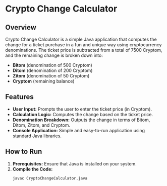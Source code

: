 # Crypto Change Calculator

## Overview
Crypto Change Calculator is a simple Java application that computes the change for a ticket purchase in a fun and unique way using cryptocurrency denominations. The ticket price is subtracted from a total of 7500 Cryptom, and the remaining change is broken down into:
- **Bitom** (denomination of 500 Cryptom)
- **Ditom** (denomination of 200 Cryptom)
- **Zitom** (denomination of 50 Cryptom)
- **Cryptom** (remaining balance)

## Features
- **User Input:** Prompts the user to enter the ticket price (in Cryptom).
- **Calculation Logic:** Computes the change based on the ticket price.
- **Denomination Breakdown:** Outputs the change in terms of Bitom, Ditom, Zitom, and Cryptom.
- **Console Application:** Simple and easy-to-run application using standard Java libraries.

## How to Run
1. **Prerequisites:** Ensure that Java is installed on your system.
2. **Compile the Code:**  
   ```bash
   javac CryptoChangeCalculator.java
